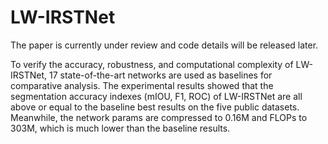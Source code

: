 # LW-IRSTNet
The paper is currently under review and code details will be released later.

To verify the accuracy, robustness, and computational complexity of LW-IRSTNet, 17 state-of-the-art networks are used as baselines for comparative analysis. The experimental results showed that the segmentation accuracy indexes (mIOU, F1, ROC) of LW-IRSTNet are all above or equal to the baseline best results on the five public datasets. Meanwhile, the network params are compressed to 0.16M and FLOPs to 303M, which is much lower than the baseline results.
